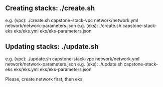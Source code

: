 ## Creating stacks: ./create.sh <stackName> <configuration yml file> <parameters json file>
e.g. (vpc): ./create.sh capstone-stack-vpc network/network.yml network/network-parameters.json
e.g. (eks): ./create.sh capstone-stack-eks eks/eks.yml eks/eks-parameters.json

## Updating stacks: ./update.sh <stackName> <configuration yml file> <parameters json file>
e.g. (vpc): ./update.sh capstone-stack-vpc network/network.yml network/network-parameters.json
e.g. (eks): ./update.sh capstone-stack-eks eks/eks.yml eks/eks-parameters.json

Please, create network first, then eks.